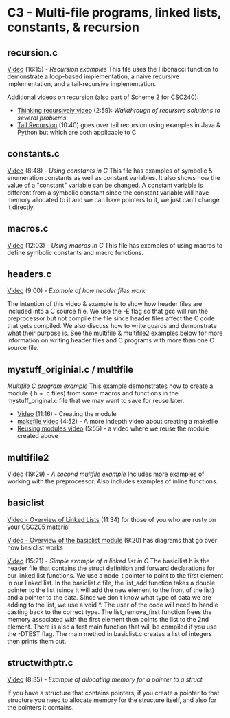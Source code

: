 # C3 - Multi-file programs, linked lists, constants, & recursion

## recursion.c

[Video](https://youtu.be/apSfrXPSRNg) (16:15) - *Recursion examples*
This file uses the Fibonacci function to demonstrate a loop-based implementation, a naive recursive implementation, and a tail-recursive implementation.  

Additional videos on recursion (also part of Scheme 2 for CSC240):

- [Thinking recursively video](https://youtu.be/OpX214pT6D0) (2:59): *Walkthrough of recursive solutions to several problems*
- [Tail Recursion](https://youtu.be/mFiRdTmbs3E) (10:40) goes over tail recursion using examples in Java & Python but which are both applicable to C

## constants.c

[Video](https://youtu.be/svbqz77Fox4) (8:48) - *Using constants in C*
This file has examples of symbolic & enumeration constants as well as constant variables.  It also shows how the value of a "constant" variable can be changed.  A constant variable is different from a symbolic constant since the constant variable will have memory allocated to it and we can have pointers to it, we just can't change it directly.  

## macros.c

[Video](https://youtu.be/aoV31pjY_2Y) (12:03) - *Using macros in C*
This file has examples of using macros to define symbolic constants and macro functions.  

## headers.c

[Video](https://youtu.be/dtlTKLIupgs) (9:00) - *Example of how header files work*

The intention of this video & example is to show how header files are included into a C source file.  We use the -E flag so that gcc will run the preprocessor but not compile the file since header files affect the C code that gets compiled.  We also discuss how to write guards and demonstrate what their purpose is.  See the multifile & multifile2 examples below for more information on writing header files and C programs with more than one C source file.

## mystuff_originial.c / multifile

 *Multifile C program example*
This example demonstrates how to create a module (.h + .c files) from some macros and functions in the mystuff_original.c file that we may want to save for reuse later.  

- [Video](https://youtu.be/lJdCQPuFiOE) (11:16) - Creating the module
- [makefile video](https://youtu.be/rnPmx6-AiOs) (4:52) - A more indepth video about creating a makefile
- [Reusing modules video](https://youtu.be/TwjgmNYi2II) (5:55) - a video where we reuse the module created above

## multifile2

[Video](https://youtu.be/lGfscPcDegY) (19:29) - *A second multfile example*
Includes more examples of working with the preprocessor.  Also includes examples of inline functions.

## basiclist

[Video - Overview of Linked Lists](https://youtu.be/tDTx50zsji0) (11:34) for those of you who are rusty on your CSC205 material

[Video - Overview of the basiclist module](https://youtu.be/kjIPryTpnXo) (9:20) has diagrams that go over how basiclist works

[Video](https://youtu.be/MjOE9W6KFyY) (15:21) - *Simple example of a linked list in C*
The basicilist.h is the header file that contains the struct definition and forward declarations for our linked list functions.  We use a node_t pointer to point to the first element in our linked list.  In the basiclist.c file, the list_add function takes a double pointer to the list (since it will add the new element to the front of the list) and a pointer to the data.  Since we don't know what type of data we are adding to the list, we use a void *.  The user of the code will need to handle casting back to the correct type.  The list_remove_first function frees the memory associated with the first element then points the list to the 2nd element.  There is also a test main function that will be compiled if you use the -DTEST flag.  The main method in basiclist.c creates a list of integers then prints them out.  

## structwithptr.c

[Video](https://youtu.be/x_fEDTaEmBk) (8:35) - *Example of allocating memory for a pointer to a struct*

If you have a structure that contains pointers, if you create a pointer to that structure you need to allocate memory for the structure itself, and also for the pointers it contains.

